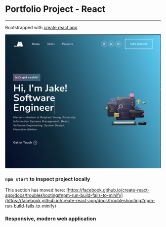 # Portfolio Project - React

---

Bootstrapped with [create react app](https://facebook.github.io/create-react-app/docs/getting-started)

![Product homepage image](/src/assets/img/hero-page.png)

### `npm start` to inspect project locally

This section has moved here: [https://facebook.github.io/create-react-app/docs/troubleshooting#npm-run-build-fails-to-minify](https://facebook.github.io/create-react-app/docs/troubleshooting#npm-run-build-fails-to-minify)

### Responsive, modern web application
